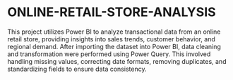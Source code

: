 # ONLINE-RETAIL-STORE-ANALYSIS
This project utilizes Power BI to analyze transactional data from an online retail store, providing insights into sales trends, customer behavior, and regional demand.
After importing the dataset into Power BI, data cleaning and transformation were performed using Power Query. This involved handling missing values, correcting date formats, removing duplicates, and standardizing fields to ensure data consistency.
